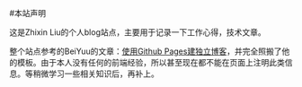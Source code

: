 #本站声明

这是Zhixin Liu的个人blog站点，主要用于记录一下工作心得，技术文章。

整个站点参考的BeiYuu的文章：[使用Github Pages建独立博客](http://beiyuu.com/github-pages/)，并完全照搬了他的模板。由于本人没有任何的前端经验，所以甚至现在都不能在页面上注明此类信息。等稍微学习一些相关知识后，再补上。

